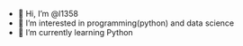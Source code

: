 - 👋 Hi, I’m @l1358
- 👀 I’m interested in programming(python) and data science
- 🌱 I’m currently learning Python

<!---
l1358/l1358 is a ✨ special ✨ repository because its `README.md` (this file) appears on your GitHub profile.
You can click the Preview link to take a look at your changes.
--->
